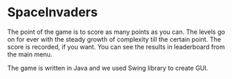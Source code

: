 # SpaceInvaders

The point of the game is to score as many points as you can. The levels go on for ever with the steady growth of complexity till the certain point.
The score is recorded, if you want. You can see the results in leaderboard from the main menu.

The game is written in Java and we used Swing library to create GUI.
